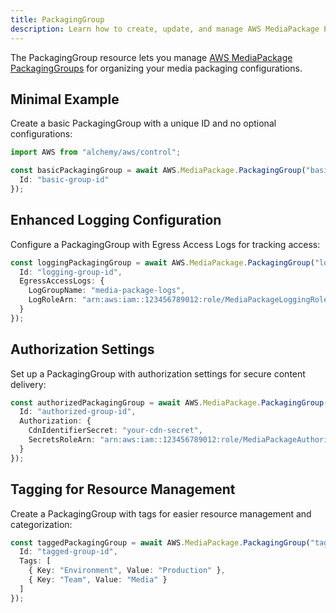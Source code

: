 ```yaml
---
title: PackagingGroup
description: Learn how to create, update, and manage AWS MediaPackage PackagingGroups using Alchemy Cloud Control.
---
```


The PackagingGroup resource lets you manage [AWS MediaPackage PackagingGroups](https://docs.aws.amazon.com/mediapackage/latest/userguide/) for organizing your media packaging configurations.

## Minimal Example

Create a basic PackagingGroup with a unique ID and no optional configurations:

```ts
import AWS from "alchemy/aws/control";

const basicPackagingGroup = await AWS.MediaPackage.PackagingGroup("basic-packaging-group", {
  Id: "basic-group-id"
});
```

## Enhanced Logging Configuration

Configure a PackagingGroup with Egress Access Logs for tracking access:

```ts
const loggingPackagingGroup = await AWS.MediaPackage.PackagingGroup("logging-packaging-group", {
  Id: "logging-group-id",
  EgressAccessLogs: {
    LogGroupName: "media-package-logs",
    LogRoleArn: "arn:aws:iam::123456789012:role/MediaPackageLoggingRole"
  }
});
```

## Authorization Settings

Set up a PackagingGroup with authorization settings for secure content delivery:

```ts
const authorizedPackagingGroup = await AWS.MediaPackage.PackagingGroup("authorized-packaging-group", {
  Id: "authorized-group-id",
  Authorization: {
    CdnIdentifierSecret: "your-cdn-secret",
    SecretsRoleArn: "arn:aws:iam::123456789012:role/MediaPackageAuthorizationRole"
  }
});
```

## Tagging for Resource Management

Create a PackagingGroup with tags for easier resource management and categorization:

```ts
const taggedPackagingGroup = await AWS.MediaPackage.PackagingGroup("tagged-packaging-group", {
  Id: "tagged-group-id",
  Tags: [
    { Key: "Environment", Value: "Production" },
    { Key: "Team", Value: "Media" }
  ]
});
```